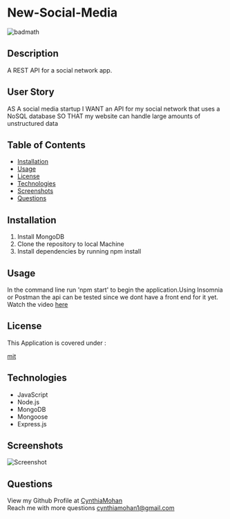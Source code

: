 # New-Social-Media


![badmath](https://img.shields.io/static/v1?label=license&message=mit&color=green)

## Description 
A REST API for a social network app.

## User Story
AS A social media startup
I WANT an API for my social network that uses a NoSQL database
SO THAT my website can handle large amounts of unstructured data

## Table of Contents 

* [Installation](#installation)
* [Usage](#usage)
* [License](#license)
* [Technologies](#Technologies)
* [Screenshots](#screenshots)
* [Questions](#questions)


## Installation

1. Install MongoDB 
2. Clone the repository to local Machine 
3. Install dependencies by running npm install 


## Usage 
In the command line run 'npm start' to begin the application.Using Insomnia or Postman the api can be tested since we dont have a front end for it yet.
<br />
Watch the video 
[here](https://youtu.be/esMkupM-GAI)

## License

This Application is covered under : 

[mit](https://choosealicense.com/licenses/mit)
<br />

## Technologies
* JavaScript
* Node.js
* MongoDB
* Mongoose
* Express.js


## Screenshots
![Screenshot](./images/screenshot.png)

## Questions
View my Github Profile at [CynthiaMohan](http://github.com/CynthiaMohan)
<br />
Reach me with more questions <cynthiamohan1@gmail.com>


